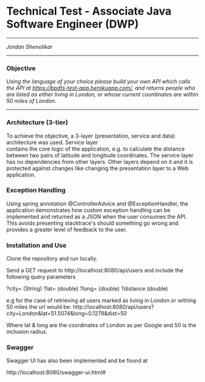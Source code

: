 # Technical Test - Associate Java Software Engineer (DWP)
***
*Jordan Shenolikar*
***
### Objective

*Using the language of your choice please build your own API which calls the API at
https://bpdts-test-app.herokuapp.com/, and returns people who are listed as either living in London, or whose current 
coordinates are within 50 miles of London.*
***

### Architecture (3-tier)
To achieve the objective, a 3-layer (presentation, service and data) architecture was used. Service layer  
contains the core logic of the application, e.g. to calculate the distance between two pairs of latitude and longitude 
coordinates. The service layer has no dependencies from other layers. Other layers depend on it and it is protected 
against changes like changing the presentation layer to a Web application. 

### Exception Handling
Using spring annotation @ControllerAdvice and @ExceptionHandler, the application demonstrates how custom exception 
handling can be implemented and returned as a JSON when the user consumes the API. This avoids presenting stacktrace's 
should something go wrong and provides a greater level of feedback to the user.

### Installation and Use
Clone the repository and run locally.

Send a GET request to http://localhost:8080/api/users and include the following query parameters

?city= (String)
?lat= (double)
?long= (double)
?distance (double)

e.g for the case of retrieving all users marked as living in London or withing 50 miles the url would be:
http://localhost:8080/api/users?city=London&lat=51.5074&long=0.1278&dist=50

Where lat & long are the coordinates of London as per Google and 50 is the inclusion radius.

### Swagger
Swagger UI has also been implemented and be found at

http://localhost:8080/swagger-ui.html#







